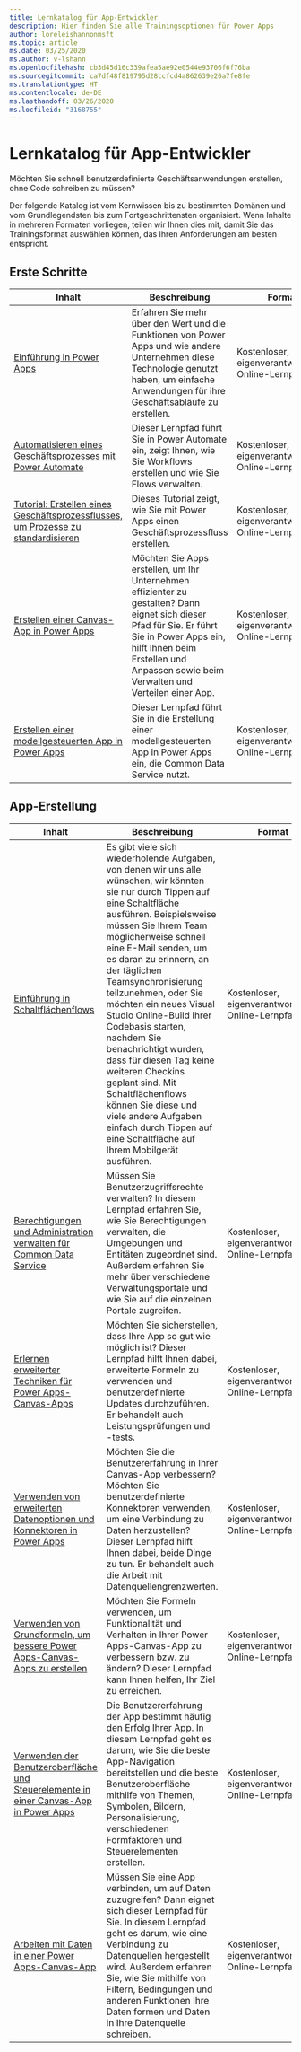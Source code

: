 ```yaml
---
title: Lernkatalog für App-Entwickler
description: Hier finden Sie alle Trainingsoptionen für Power Apps
author: loreleishannonmsft
ms.topic: article
ms.date: 03/25/2020
ms.author: v-lshann
ms.openlocfilehash: cb3d45d16c339afea5ae92e0544e93706f6f76ba
ms.sourcegitcommit: ca7df48f819795d28ccfcd4a862639e20a7fe8fe
ms.translationtype: HT
ms.contentlocale: de-DE
ms.lasthandoff: 03/26/2020
ms.locfileid: "3168755"
---
```

# <a name="app-maker-learning-catalog"></a>Lernkatalog für App-Entwickler

Möchten Sie schnell benutzerdefinierte Geschäftsanwendungen erstellen, ohne Code schreiben zu müssen? 

Der folgende Katalog ist vom Kernwissen bis zu bestimmten Domänen und vom Grundlegendsten bis zum Fortgeschrittensten organisiert. Wenn Inhalte in mehreren Formaten vorliegen, teilen wir Ihnen dies mit, damit Sie das Trainingsformat auswählen können, das Ihren Anforderungen am besten entspricht. 

## <a name="get-started"></a>Erste Schritte<a name="get-started"></a>
| Inhalt   | Beschreibung  | Format  | Länge    |
|------------------------------------------------------------------------------------------------------------------------------------------------------------------------------------|--------------------------------------------------------------------------------------------------------------------------------------------------------------------------------------------------------------------------------------------------------------------------------------------------------------------------------------------------------------------------------------------------------------------------|---------------------------------------|-----------|
| [Einführung in Power Apps](https://docs.microsoft.com/learn/modules/introduction-power-apps/)                                              | Erfahren Sie mehr über den Wert und die Funktionen von Power Apps und wie andere Unternehmen diese Technologie genutzt haben, um einfache Anwendungen für ihre Geschäftsabläufe zu erstellen.                                             | Kostenloser, eigenverantwortlicher Online-Lernpfad | 18 Minuten         |
| [Automatisieren eines Geschäftsprozesses mit Power Automate](https://docs.microsoft.com/learn/paths/automate-process-power-automate/)                 | Dieser Lernpfad führt Sie in Power Automate ein, zeigt Ihnen, wie Sie Workflows erstellen und wie Sie Flows verwalten.                                                                                        | Kostenloser, eigenverantwortlicher Online-Lernpfad | 3 Stunden, 11 Minuten |
| [Tutorial: Erstellen eines Geschäftsprozessflusses, um Prozesse zu standardisieren](https://docs.microsoft.com/power-automate/create-business-process-flow) | Dieses Tutorial zeigt, wie Sie mit Power Apps einen Geschäftsprozessfluss erstellen.                                                                                                                               | Kostenloser, eigenverantwortlicher Online-Lernpfad | 14 Minuten zum Lesen |
| [Erstellen einer Canvas-App in Power Apps](https://docs.microsoft.com/learn/paths/create-powerapps/)                                               | Möchten Sie Apps erstellen, um Ihr Unternehmen effizienter zu gestalten? Dann eignet sich dieser Pfad für Sie. Er führt Sie in Power Apps ein, hilft Ihnen beim Erstellen und Anpassen sowie beim Verwalten und Verteilen einer App. | Kostenloser, eigenverantwortlicher Online-Lernpfad | 2 Std. 11 Min.        |
| [Erstellen einer modellgesteuerten App in Power Apps](https://docs.microsoft.com/learn/paths/create-app-models-business-processes/)             | Dieser Lernpfad führt Sie in die Erstellung einer modellgesteuerten App in Power Apps ein, die Common Data Service nutzt.                                                                                                | Kostenloser, eigenverantwortlicher Online-Lernpfad | 2 Std. 35 Min.        |
## <a name="app-creation"></a>App-Erstellung<a name="app-creation"></a>
| Inhalt   | Beschreibung  | Format  | Länge    |
|------------------------------------------------------------------------------------------------------------------------------------------------------------------------------------|--------------------------------------------------------------------------------------------------------------------------------------------------------------------------------------------------------------------------------------------------------------------------------------------------------------------------------------------------------------------------------------------------------------------------|---------------------------------------|-----------|
| [Einführung in Schaltflächenflows](https://docs.microsoft.com/power-automate/introduction-to-button-flows)                                                             | Es gibt viele sich wiederholende Aufgaben, von denen wir uns alle wünschen, wir könnten sie nur durch Tippen auf eine Schaltfläche ausführen. Beispielsweise müssen Sie Ihrem Team möglicherweise schnell eine E-Mail senden, um es daran zu erinnern, an der täglichen Teamsynchronisierung teilzunehmen, oder Sie möchten ein neues Visual Studio Online-Build Ihrer Codebasis starten, nachdem Sie benachrichtigt wurden, dass für diesen Tag keine weiteren Checkins geplant sind. Mit Schaltflächenflows können Sie diese und viele andere Aufgaben einfach durch Tippen auf eine Schaltfläche auf Ihrem Mobilgerät ausführen. | Kostenloser, eigenverantwortlicher Online-Lernpfad | 5 Minuten zum Lesen |
| [Berechtigungen und Administration verwalten für Common Data Service](https://docs.microsoft.com/learn/paths/manage-permissions-administration-common-data-service/) | Müssen Sie Benutzerzugriffsrechte verwalten? In diesem Lernpfad erfahren Sie, wie Sie Berechtigungen verwalten, die Umgebungen und Entitäten zugeordnet sind. Außerdem erfahren Sie mehr über verschiedene Verwaltungsportale und wie Sie auf die einzelnen Portale zugreifen.  | Kostenloser, eigenverantwortlicher Online-Lernpfad | 1 Std. 23 Min.       |
| [Erlernen erweiterter Techniken für Power Apps-Canvas-Apps](https://docs.microsoft.com/learn/paths/understand-advanced-topics/)                                    | Möchten Sie sicherstellen, dass Ihre App so gut wie möglich ist? Dieser Lernpfad hilft Ihnen dabei, erweiterte Formeln zu verwenden und benutzerdefinierte Updates durchzuführen. Er behandelt auch Leistungsprüfungen und -tests.  | Kostenloser, eigenverantwortlicher Online-Lernpfad | 2 Std. 30 Min.       |
| [Verwenden von erweiterten Datenoptionen und Konnektoren in Power Apps](https://docs.microsoft.com/learn/paths/advanced-data-options-and-connectors/)                         | Möchten Sie die Benutzererfahrung in Ihrer Canvas-App verbessern? Möchten Sie benutzerdefinierte Konnektoren verwenden, um eine Verbindung zu Daten herzustellen? Dieser Lernpfad hilft Ihnen dabei, beide Dinge zu tun. Er behandelt auch die Arbeit mit Datenquellengrenzwerten.  | Kostenloser, eigenverantwortlicher Online-Lernpfad | 2 Std. 21 Min.       |
| [Verwenden von Grundformeln, um bessere Power Apps-Canvas-Apps zu erstellen](https://docs.microsoft.com/learn/paths/use-basic-formulas-powerapps-canvas-app/)                    | Möchten Sie Formeln verwenden, um Funktionalität und Verhalten in Ihrer Power Apps-Canvas-App zu verbessern bzw. zu ändern? Dieser Lernpfad kann Ihnen helfen, Ihr Ziel zu erreichen. | Kostenloser, eigenverantwortlicher Online-Lernpfad | 2 Std. 16 Min.       |
| [Verwenden der Benutzeroberfläche und Steuerelemente in einer Canvas-App in Power Apps](https://docs.microsoft.com/learn/paths/ui-controls-canvas-app-powerapps/)                              | Die Benutzererfahrung der App bestimmt häufig den Erfolg Ihrer App. In diesem Lernpfad geht es darum, wie Sie die beste App-Navigation bereitstellen und die beste Benutzeroberfläche mithilfe von Themen, Symbolen, Bildern, Personalisierung, verschiedenen Formfaktoren und Steuerelementen erstellen.  | Kostenloser, eigenverantwortlicher Online-Lernpfad | 1 Std. 58 Min.       |
| [Arbeiten mit Daten in einer Power Apps-Canvas-App](https://docs.microsoft.com/learn/paths/work-with-data-in-a-canvas-app/)                                            | Müssen Sie eine App verbinden, um auf Daten zuzugreifen? Dann eignet sich dieser Lernpfad für Sie. In diesem Lernpfad geht es darum, wie eine Verbindung zu Datenquellen hergestellt wird. Außerdem erfahren Sie, wie Sie mithilfe von Filtern, Bedingungen und anderen Funktionen Ihre Daten formen und Daten in Ihre Datenquelle schreiben.   | Kostenloser, eigenverantwortlicher Online-Lernpfad | 2 Std. 14 Min.       |
